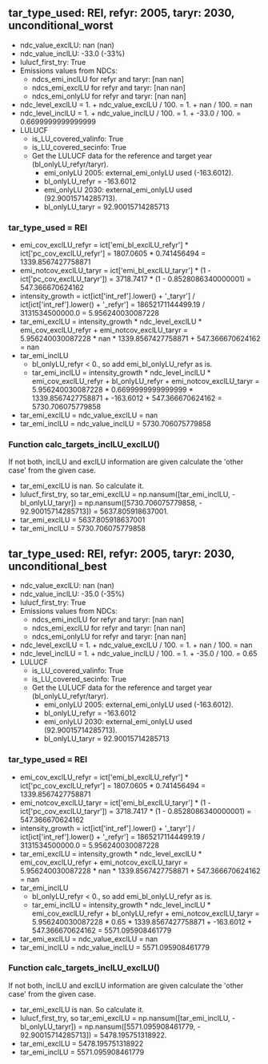 

## tar_type_used: REI, refyr: 2005, taryr: 2030, unconditional_worst
- ndc_value_exclLU: nan (nan)
- ndc_value_inclLU: -33.0 (-33%)
- lulucf_first_try: True
- Emissions values from NDCs:
  - ndcs_emi_inclLU for refyr and taryr: [nan nan]
  - ndcs_emi_exclLU for refyr and taryr: [nan nan]
  - ndcs_emi_onlyLU for refyr and taryr: [nan nan]
- ndc_level_exclLU = 1. + ndc_value_exclLU / 100. = 1. + nan / 100. = nan
- ndc_level_inclLU = 1. + ndc_value_inclLU / 100. = 1. + -33.0 / 100. = 0.6699999999999999
- LULUCF
  - is_LU_covered_valinfo: True
  - is_LU_covered_secinfo: True
  - Get the LULUCF data for the reference and target year (bl_onlyLU_refyr/taryr).
    - emi_onlyLU 2005: external_emi_onlyLU used (-163.6012).
    - bl_onlyLU_refyr = -163.6012
    - emi_onlyLU 2030: external_emi_onlyLU used (92.90015714285713).
    - bl_onlyLU_taryr = 92.90015714285713
### tar_type_used = REI
- emi_cov_exclLU_refyr = ict['emi_bl_exclLU_refyr'] * ict['pc_cov_exclLU_refyr'] = 1807.0605 * 0.741456494 = 1339.8567427758871
- emi_notcov_exclLU_taryr = ict['emi_bl_exclLU_taryr'] * (1 - ict['pc_cov_exclLU_taryr']) = 3718.7417 * (1 - 0.8528086340000001) = 547.366670624162
- intensity_growth = ict[ict['int_ref'].lower() + '\_taryr'] / ict[ict['int_ref'].lower() + '\_refyr'] = 18652171144499.19 / 3131534500000.0 = 5.956240030087228
- tar_emi_exclLU = intensity_growth * ndc_level_exclLU * emi_cov_exclLU_refyr + emi_notcov_exclLU_taryr = 5.956240030087228 * nan * 1339.8567427758871 + 547.366670624162 = nan
- tar_emi_inclLU
  - bl_onlyLU_refyr < 0., so add emi_bl_onlyLU_refyr as is.
  - tar_emi_inclLU = intensity_growth * ndc_level_inclLU * emi_cov_exclLU_refyr + bl_onlyLU_refyr + emi_notcov_exclLU_taryr = 5.956240030087228 * 0.6699999999999999 * 1339.8567427758871 + -163.6012 + 547.366670624162 = 5730.706075779858
- tar_emi_exclLU = ndc_value_exclLU = nan
- tar_emi_inclLU = ndc_value_inclLU = 5730.706075779858
### Function calc_targets_inclLU_exclLU()
If not both, inclLU and exclLU information are given calculate the 'other case' from the given case.
- tar_emi_exclLU is nan. So calculate it.
- lulucf_first_try, so tar_emi_exclLU = np.nansum([tar_emi_inclLU, -bl_onlyLU_taryr]) = np.nansum([5730.706075779858, - 92.90015714285713]) = 5637.805918637001.
- tar_emi_exclLU = 5637.805918637001
- tar_emi_inclLU = 5730.706075779858

## tar_type_used: REI, refyr: 2005, taryr: 2030, unconditional_best
- ndc_value_exclLU: nan (nan)
- ndc_value_inclLU: -35.0 (-35%)
- lulucf_first_try: True
- Emissions values from NDCs:
  - ndcs_emi_inclLU for refyr and taryr: [nan nan]
  - ndcs_emi_exclLU for refyr and taryr: [nan nan]
  - ndcs_emi_onlyLU for refyr and taryr: [nan nan]
- ndc_level_exclLU = 1. + ndc_value_exclLU / 100. = 1. + nan / 100. = nan
- ndc_level_inclLU = 1. + ndc_value_inclLU / 100. = 1. + -35.0 / 100. = 0.65
- LULUCF
  - is_LU_covered_valinfo: True
  - is_LU_covered_secinfo: True
  - Get the LULUCF data for the reference and target year (bl_onlyLU_refyr/taryr).
    - emi_onlyLU 2005: external_emi_onlyLU used (-163.6012).
    - bl_onlyLU_refyr = -163.6012
    - emi_onlyLU 2030: external_emi_onlyLU used (92.90015714285713).
    - bl_onlyLU_taryr = 92.90015714285713
### tar_type_used = REI
- emi_cov_exclLU_refyr = ict['emi_bl_exclLU_refyr'] * ict['pc_cov_exclLU_refyr'] = 1807.0605 * 0.741456494 = 1339.8567427758871
- emi_notcov_exclLU_taryr = ict['emi_bl_exclLU_taryr'] * (1 - ict['pc_cov_exclLU_taryr']) = 3718.7417 * (1 - 0.8528086340000001) = 547.366670624162
- intensity_growth = ict[ict['int_ref'].lower() + '\_taryr'] / ict[ict['int_ref'].lower() + '\_refyr'] = 18652171144499.19 / 3131534500000.0 = 5.956240030087228
- tar_emi_exclLU = intensity_growth * ndc_level_exclLU * emi_cov_exclLU_refyr + emi_notcov_exclLU_taryr = 5.956240030087228 * nan * 1339.8567427758871 + 547.366670624162 = nan
- tar_emi_inclLU
  - bl_onlyLU_refyr < 0., so add emi_bl_onlyLU_refyr as is.
  - tar_emi_inclLU = intensity_growth * ndc_level_inclLU * emi_cov_exclLU_refyr + bl_onlyLU_refyr + emi_notcov_exclLU_taryr = 5.956240030087228 * 0.65 * 1339.8567427758871 + -163.6012 + 547.366670624162 = 5571.095908461779
- tar_emi_exclLU = ndc_value_exclLU = nan
- tar_emi_inclLU = ndc_value_inclLU = 5571.095908461779
### Function calc_targets_inclLU_exclLU()
If not both, inclLU and exclLU information are given calculate the 'other case' from the given case.
- tar_emi_exclLU is nan. So calculate it.
- lulucf_first_try, so tar_emi_exclLU = np.nansum([tar_emi_inclLU, -bl_onlyLU_taryr]) = np.nansum([5571.095908461779, - 92.90015714285713]) = 5478.195751318922.
- tar_emi_exclLU = 5478.195751318922
- tar_emi_inclLU = 5571.095908461779